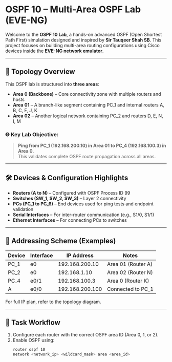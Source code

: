 # OSPF 10 – Multi-Area OSPF Lab (EVE-NG)

Welcome to the **OSPF 10 Lab**, a hands-on advanced OSPF (Open Shortest Path First) simulation designed and inspired by **Sir Tauqeer Shah SB**. This project focuses on building multi-area routing configurations using Cisco devices inside the **EVE-NG network emulator**.

---

## 🧩 Topology Overview

This OSPF lab is structured into **three areas**:

- **Area 0 (Backbone)** – Core connectivity zone with multiple routers and hosts
- **Area 01** – A branch-like segment containing PC_1 and internal routers A, B, C, F, J, K
- **Area 02** – Another logical network containing PC_2 and routers D, E, N, I, M

### 🌐 Key Lab Objective:

> **Ping from PC_1 (192.168.200.10) in Area 01 to PC_4 (192.168.100.3) in Area 0.**  
> This validates complete OSPF route propagation across all areas.

---

## 🛠️ Devices & Configuration Highlights

- **Routers (A to N)** – Configured with OSPF Process ID 99
- **Switches (SW_1, SW_2, SW_3)** – Layer 2 connectivity
- **PCs (PC_1 to PC_6)** – End devices used for ping tests and endpoint validation
- **Serial Interfaces** – For inter-router communication (e.g., S1/0, S1/1)
- **Ethernet Interfaces** – For connecting PCs to switches

---

## 🔗 Addressing Scheme (Examples)

| Device | Interface | IP Address       | Notes               |
|--------|-----------|------------------|---------------------|
| PC_1   | e0        | 192.168.200.10   | Area 01 (Router A)  |
| PC_2   | e0        | 192.168.1.10     | Area 02 (Router N)  |
| PC_4   | e0/1      | 192.168.100.3    | Area 0 (Router K)   |
| A      | e0/0      | 192.168.200.100  | Connected to PC_1   |

For full IP plan, refer to the topology diagram.

---

## 🔁 Task Workflow

1. Configure each router with the correct OSPF area ID (Area 0, 1, or 2).
2. Enable OSPF using:
   ```bash
   router ospf 10
   network <network_ip> <wildcard_mask> area <area_id>
